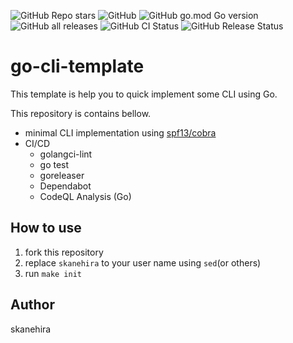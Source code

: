 ![GitHub Repo stars](https://img.shields.io/github/stars/skanehira/go-cli-template?style=social)
![GitHub](https://img.shields.io/github/license/skanehira/go-cli-template)
![GitHub go.mod Go version](https://img.shields.io/github/go-mod/go-version/skanehira/go-cli-template)
![GitHub all releases](https://img.shields.io/github/downloads/skanehira/go-cli-template/total)
![GitHub CI Status](https://img.shields.io/github/actions/workflow/status/skanehira/go-cli-template/ci.yaml?branch=main&label=CI)
![GitHub Release Status](https://img.shields.io/github/v/release/skanehira/go-cli-template)

# go-cli-template
This template is help you to quick implement some CLI using Go.

This repository is contains bellow.

- minimal CLI implementation using [spf13/cobra](https://github.com/spf13/cobra)
- CI/CD
  - golangci-lint
  - go test
  - goreleaser
  - Dependabot
  - CodeQL Analysis (Go)

## How to use
1. fork this repository
2. replace `skanehira` to your user name using `sed`(or others)
3. run `make init`

## Author
skanehira
